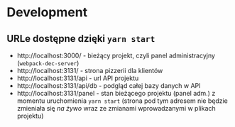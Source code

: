 # Development

## URLe dostępne dzięki `yarn start`

- http://localhost:3000/ - bieżący projekt, czyli panel administracyjny (`webpack-dec-server`)
- http://localhost:3131/ - strona pizzerii dla klientów
- http://localhost:3131/api - url API projektu
- http://localhost:3131/api/db - podgląd całej bazy danych w API
- http://localhost:3131/panel - stan bieżącego projektu (panel adm.) z momentu uruchomienia `yarn start` (strona pod tym adresem nie będzie zmieniała się *na żywo* wraz ze zmianami wprowadzanymi w plikach projektu)